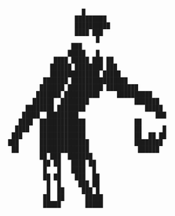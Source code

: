                                                                     
                               █                                     
                             █████████                               
                             ██████████                               
                             ████ ███                                 
                                   █                                  
                            ███                                       
                           █████   █                                  
                       ████ █████ ███ ██                              
                      ██████ ████████ ███                             
                      ██████████████ █████                            
                    ███████ ████████████████                          
                   ███████ ██████████ █████████                       
                  ███████ ██████████     ██████████                   
                 ██████  ████████             ███████                 
               ████████ ████████                 █████                
              █████  █████████                      ███               
             ████  █████████████              ██                      
            ████   █████████████              ██      █               
           ███     █████████████              ██  ██ ██               
          ███      ██████████████             ████████                
           ██      ██████████████              ██████                 
                   ██ ███  ███████                                    
                    ██ ██   ████ ██                                   
                    █   █   ████  █                                   
                    ██ ██    ███  ██                                  
                     █  █     ███ ██                                  
                     █  ██     ███ █                                  
                    ██  ██      █████                                 
                    █████       █████                                 
